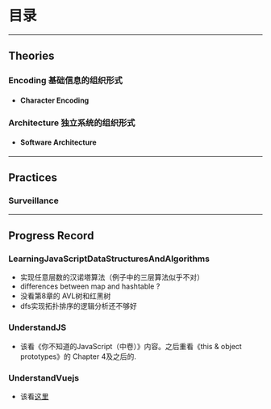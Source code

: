 # 目录


***
## Theories
### Encoding  基础信息的组织形式
* #### Character Encoding

### Architecture  独立系统的组织形式
* #### Software Architecture



***
## Practices
### Surveillance



***
## Progress Record
### LearningJavaScriptDataStructuresAndAlgorithms
* 实现任意层数的汉诺塔算法（例子中的三层算法似乎不对）
* differences between map and hashtable ?
* 没看第8章的 AVL树和红黑树
* dfs实现拓扑排序的逻辑分析还不够好

### UnderstandJS
* 该看《你不知道的JavaScript（中卷）》内容。之后重看《this & object prototypes》的 Chapter 4及之后的.

### UnderstandVuejs
* 该看[这里](https://vuejs.org/v2/guide/components.html#Misc)

